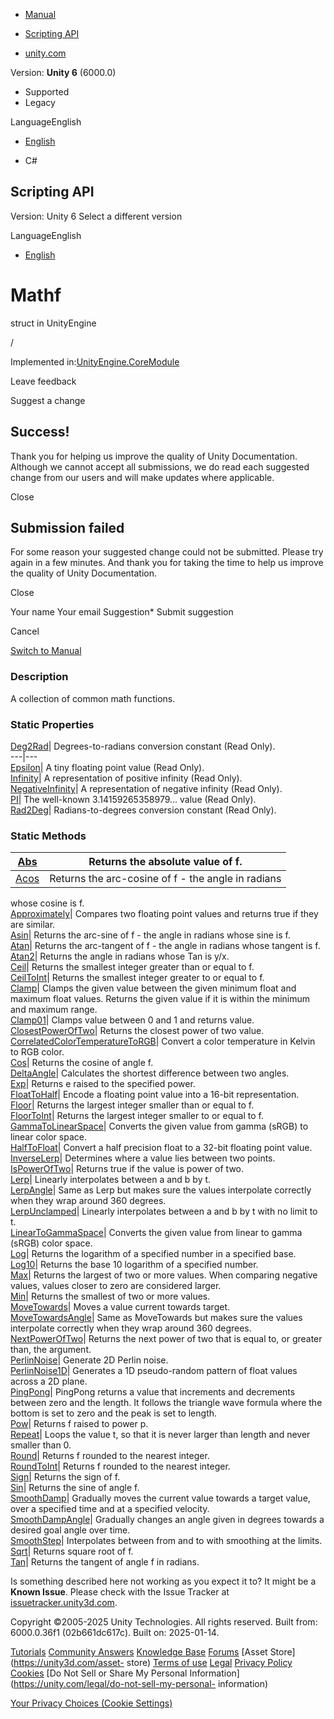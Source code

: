[ ]()

  * [Manual](../Manual/index.html)
  * [Scripting API](../ScriptReference/index.html)

  * [unity.com](https://unity.com/)

Version: **Unity 6** (6000.0)

  * Supported
  * Legacy

LanguageEnglish

  * [English]()

  * C#

[ ](https://docs.unity3d.com)

## Scripting API

Version: Unity 6 Select a different version

LanguageEnglish

  * [English]()

# Mathf

struct in UnityEngine

/

Implemented in:[UnityEngine.CoreModule](UnityEngine.CoreModule.html)

Leave feedback

Suggest a change

## Success!

Thank you for helping us improve the quality of Unity Documentation. Although
we cannot accept all submissions, we do read each suggested change from our
users and will make updates where applicable.

Close

## Submission failed

For some reason your suggested change could not be submitted. Please <a>try
again</a> in a few minutes. And thank you for taking the time to help us
improve the quality of Unity Documentation.

Close

Your name Your email Suggestion* Submit suggestion

Cancel

[Switch to Manual](../Manual/class-Mathf.html "Go to Mathf Component in the
Manual")

### Description

A collection of common math functions.

### Static Properties

[Deg2Rad](Mathf.Deg2Rad.html)| Degrees-to-radians conversion constant (Read
Only).  
---|---  
[Epsilon](Mathf.Epsilon.html)| A tiny floating point value (Read Only).  
[Infinity](Mathf.Infinity.html)| A representation of positive infinity (Read
Only).  
[NegativeInfinity](Mathf.NegativeInfinity.html)| A representation of negative
infinity (Read Only).  
[PI](Mathf.PI.html)| The well-known 3.14159265358979... value (Read Only).  
[Rad2Deg](Mathf.Rad2Deg.html)| Radians-to-degrees conversion constant (Read
Only).  
  
### Static Methods

[Abs](Mathf.Abs.html)| Returns the absolute value of f.  
---|---  
[Acos](Mathf.Acos.html)| Returns the arc-cosine of f - the angle in radians
whose cosine is f.  
[Approximately](Mathf.Approximately.html)| Compares two floating point values
and returns true if they are similar.  
[Asin](Mathf.Asin.html)| Returns the arc-sine of f - the angle in radians
whose sine is f.  
[Atan](Mathf.Atan.html)| Returns the arc-tangent of f - the angle in radians
whose tangent is f.  
[Atan2](Mathf.Atan2.html)| Returns the angle in radians whose Tan is y/x.  
[Ceil](Mathf.Ceil.html)| Returns the smallest integer greater than or equal to
f.  
[CeilToInt](Mathf.CeilToInt.html)| Returns the smallest integer greater to or
equal to f.  
[Clamp](Mathf.Clamp.html)| Clamps the given value between the given minimum
float and maximum float values. Returns the given value if it is within the
minimum and maximum range.  
[Clamp01](Mathf.Clamp01.html)| Clamps value between 0 and 1 and returns value.  
[ClosestPowerOfTwo](Mathf.ClosestPowerOfTwo.html)| Returns the closest power
of two value.  
[CorrelatedColorTemperatureToRGB](Mathf.CorrelatedColorTemperatureToRGB.html)|
Convert a color temperature in Kelvin to RGB color.  
[Cos](Mathf.Cos.html)| Returns the cosine of angle f.  
[DeltaAngle](Mathf.DeltaAngle.html)| Calculates the shortest difference
between two angles.  
[Exp](Mathf.Exp.html)| Returns e raised to the specified power.  
[FloatToHalf](Mathf.FloatToHalf.html)| Encode a floating point value into a
16-bit representation.  
[Floor](Mathf.Floor.html)| Returns the largest integer smaller than or equal
to f.  
[FloorToInt](Mathf.FloorToInt.html)| Returns the largest integer smaller to or
equal to f.  
[GammaToLinearSpace](Mathf.GammaToLinearSpace.html)| Converts the given value
from gamma (sRGB) to linear color space.  
[HalfToFloat](Mathf.HalfToFloat.html)| Convert a half precision float to a
32-bit floating point value.  
[InverseLerp](Mathf.InverseLerp.html)| Determines where a value lies between
two points.  
[IsPowerOfTwo](Mathf.IsPowerOfTwo.html)| Returns true if the value is power of
two.  
[Lerp](Mathf.Lerp.html)| Linearly interpolates between a and b by t.  
[LerpAngle](Mathf.LerpAngle.html)| Same as Lerp but makes sure the values
interpolate correctly when they wrap around 360 degrees.  
[LerpUnclamped](Mathf.LerpUnclamped.html)| Linearly interpolates between a and
b by t with no limit to t.  
[LinearToGammaSpace](Mathf.LinearToGammaSpace.html)| Converts the given value
from linear to gamma (sRGB) color space.  
[Log](Mathf.Log.html)| Returns the logarithm of a specified number in a
specified base.  
[Log10](Mathf.Log10.html)| Returns the base 10 logarithm of a specified
number.  
[Max](Mathf.Max.html)| Returns the largest of two or more values. When
comparing negative values, values closer to zero are considered larger.  
[Min](Mathf.Min.html)| Returns the smallest of two or more values.  
[MoveTowards](Mathf.MoveTowards.html)| Moves a value current towards target.  
[MoveTowardsAngle](Mathf.MoveTowardsAngle.html)| Same as MoveTowards but makes
sure the values interpolate correctly when they wrap around 360 degrees.  
[NextPowerOfTwo](Mathf.NextPowerOfTwo.html)| Returns the next power of two
that is equal to, or greater than, the argument.  
[PerlinNoise](Mathf.PerlinNoise.html)| Generate 2D Perlin noise.  
[PerlinNoise1D](Mathf.PerlinNoise1D.html)| Generates a 1D pseudo-random
pattern of float values across a 2D plane.  
[PingPong](Mathf.PingPong.html)| PingPong returns a value that increments and
decrements between zero and the length. It follows the triangle wave formula
where the bottom is set to zero and the peak is set to length.  
[Pow](Mathf.Pow.html)| Returns f raised to power p.  
[Repeat](Mathf.Repeat.html)| Loops the value t, so that it is never larger
than length and never smaller than 0.  
[Round](Mathf.Round.html)| Returns f rounded to the nearest integer.  
[RoundToInt](Mathf.RoundToInt.html)| Returns f rounded to the nearest integer.  
[Sign](Mathf.Sign.html)| Returns the sign of f.  
[Sin](Mathf.Sin.html)| Returns the sine of angle f.  
[SmoothDamp](Mathf.SmoothDamp.html)| Gradually moves the current value towards
a target value, over a specified time and at a specified velocity.  
[SmoothDampAngle](Mathf.SmoothDampAngle.html)| Gradually changes an angle
given in degrees towards a desired goal angle over time.  
[SmoothStep](Mathf.SmoothStep.html)| Interpolates between from and to with
smoothing at the limits.  
[Sqrt](Mathf.Sqrt.html)| Returns square root of f.  
[Tan](Mathf.Tan.html)| Returns the tangent of angle f in radians.  
  
Is something described here not working as you expect it to? It might be a
**Known Issue**. Please check with the Issue Tracker at
[issuetracker.unity3d.com](https://issuetracker.unity3d.com).

Copyright ©2005-2025 Unity Technologies. All rights reserved. Built from:
6000.0.36f1 (02b661dc617c). Built on: 2025-01-14.

[Tutorials](https://unity3d.com/learn) [Community
Answers](https://answers.unity3d.com) [Knowledge
Base](https://support.unity3d.com/hc/en-us)
[Forums](https://forum.unity3d.com) [Asset Store](https://unity3d.com/asset-
store) [Terms of use](https://docs.unity3d.com/Manual/TermsOfUse.html)
[Legal](https://unity.com/legal) [Privacy
Policy](https://unity.com/legal/privacy-policy)
[Cookies](https://unity.com/legal/cookie-policy) [Do Not Sell or Share My
Personal Information](https://unity.com/legal/do-not-sell-my-personal-
information)

[Your Privacy Choices (Cookie Settings)](javascript:void\(0\);)

